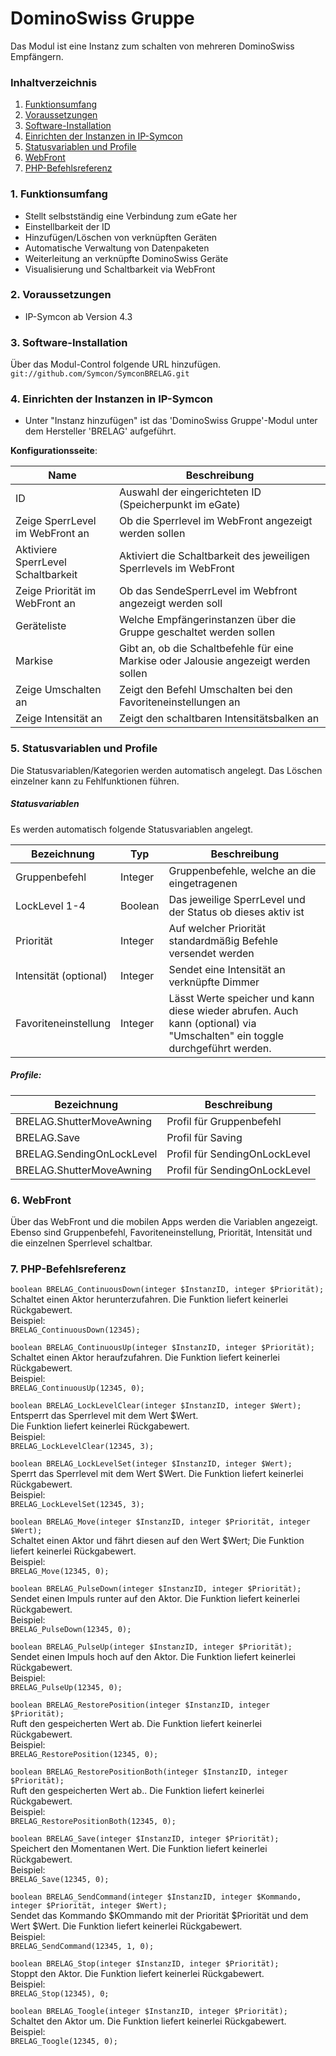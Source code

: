 # DominoSwiss Gruppe
Das Modul ist eine Instanz zum schalten von mehreren DominoSwiss Empfängern.

### Inhaltverzeichnis

1. [Funktionsumfang](#1-funktionsumfang)
2. [Voraussetzungen](#2-voraussetzungen)
3. [Software-Installation](#3-software-installation)
4. [Einrichten der Instanzen in IP-Symcon](#4-einrichten-der-instanzen-in-ip-symcon)
5. [Statusvariablen und Profile](#5-statusvariablen-und-profile)
6. [WebFront](#6-webfront)
7. [PHP-Befehlsreferenz](#7-php-befehlsreferenz)

### 1. Funktionsumfang

* Stellt selbstständig eine Verbindung zum eGate her
* Einstellbarkeit der ID
* Hinzufügen/Löschen von verknüpften Geräten
* Automatische Verwaltung von Datenpaketen
* Weiterleitung an verknüpfte DominoSwiss Geräte
* Visualisierung und Schaltbarkeit via WebFront

### 2. Voraussetzungen

- IP-Symcon ab Version 4.3

### 3. Software-Installation

Über das Modul-Control folgende URL hinzufügen.  
`git://github.com/Symcon/SymconBRELAG.git`  

### 4. Einrichten der Instanzen in IP-Symcon

- Unter "Instanz hinzufügen" ist das 'DominoSwiss Gruppe'-Modul unter dem Hersteller 'BRELAG' aufgeführt.  

__Konfigurationsseite__:

Name                               | Beschreibung
---------------------------------- | ---------------------------------
ID                                 | Auswahl der eingerichteten ID (Speicherpunkt im eGate)
Zeige SperrLevel im WebFront an    | Ob die Sperrlevel im WebFront angezeigt werden sollen
Aktiviere SperrLevel Schaltbarkeit | Aktiviert die Schaltbarkeit des jeweiligen Sperrlevels im WebFront
Zeige Priorität im WebFront an     | Ob das SendeSperrLevel im Webfront angezeigt werden soll
Geräteliste                        | Welche Empfängerinstanzen über die Gruppe geschaltet werden sollen
Markise                            | Gibt an, ob die Schaltbefehle für  eine Markise oder Jalousie angezeigt werden sollen
Zeige Umschalten an                | Zeigt den Befehl Umschalten bei den Favoriteneinstellungen an 
Zeige Intensität an                | Zeigt den schaltbaren Intensitätsbalken an

### 5. Statusvariablen und Profile

Die Statusvariablen/Kategorien werden automatisch angelegt. Das Löschen einzelner kann zu Fehlfunktionen führen.

##### Statusvariablen

Es werden automatisch folgende Statusvariablen angelegt.

Bezeichnung           | Typ     | Beschreibung
--------------------- | ------- | -----------
Gruppenbefehl         | Integer | Gruppenbefehle, welche an die eingetragenen
LockLevel 1-4         | Boolean | Das jeweilige SperrLevel und der Status ob dieses aktiv ist
Priorität             | Integer | Auf welcher Priorität standardmäßig Befehle versendet werden
Intensität (optional) | Integer | Sendet eine Intensität an verknüpfte Dimmer
Favoriteneinstellung  | Integer | Lässt Werte speicher und kann diese wieder abrufen. Auch kann (optional) via "Umschalten" ein toggle durchgeführt werden.


##### Profile:

Bezeichnung                | Beschreibung
-------------------------- | -----------------
BRELAG.ShutterMoveAwning  | Profil für Gruppenbefehl
BRELAG.Save               | Profil für Saving
BRELAG.SendingOnLockLevel | Profil für SendingOnLockLevel
BRELAG.ShutterMoveAwning  | Profil für SendingOnLockLevel

### 6. WebFront

Über das WebFront und die mobilen Apps werden die Variablen angezeigt.
Ebenso sind Gruppenbefehl, Favoriteneinstellung, Priorität, Intensität und die einzelnen Sperrlevel schaltbar.

### 7. PHP-Befehlsreferenz

`boolean BRELAG_ContinuousDown(integer $InstanzID, integer $Priorität);`  
Schaltet einen Aktor herunterzufahren.
Die Funktion liefert keinerlei Rückgabewert.  
Beispiel:  
`BRELAG_ContinuousDown(12345);`  

`boolean BRELAG_ContinuousUp(integer $InstanzID, integer $Priorität);`  
Schaltet einen Aktor heraufzufahren.
Die Funktion liefert keinerlei Rückgabewert.  
Beispiel:  
`BRELAG_ContinuousUp(12345, 0);`  

`boolean BRELAG_LockLevelClear(integer $InstanzID, integer $Wert);`  
Entsperrt das Sperrlevel mit dem Wert $Wert.  
Die Funktion liefert keinerlei Rückgabewert.  
Beispiel:  
`BRELAG_LockLevelClear(12345, 3);`  

`boolean BRELAG_LockLevelSet(integer $InstanzID, integer $Wert);`  
Sperrt das Sperrlevel mit dem Wert $Wert.
Die Funktion liefert keinerlei Rückgabewert.  
Beispiel:  
`BRELAG_LockLevelSet(12345, 3);`  

`boolean BRELAG_Move(integer $InstanzID, integer $Priorität, integer $Wert);`  
Schaltet einen Aktor und fährt diesen auf den Wert $Wert;
Die Funktion liefert keinerlei Rückgabewert.  
Beispiel:  
`BRELAG_Move(12345, 0);`  

`boolean BRELAG_PulseDown(integer $InstanzID, integer $Priorität);`  
Sendet einen Impuls runter auf den Aktor.
Die Funktion liefert keinerlei Rückgabewert.  
Beispiel:  
`BRELAG_PulseDown(12345, 0);`  

`boolean BRELAG_PulseUp(integer $InstanzID, integer $Priorität);`  
Sendet einen Impuls hoch auf den Aktor.
Die Funktion liefert keinerlei Rückgabewert.  
Beispiel:  
`BRELAG_PulseUp(12345, 0);`  

`boolean BRELAG_RestorePosition(integer $InstanzID, integer $Priorität);`  
Ruft den gespeicherten Wert ab.
Die Funktion liefert keinerlei Rückgabewert.  
Beispiel:  
`BRELAG_RestorePosition(12345, 0);`  

`boolean BRELAG_RestorePositionBoth(integer $InstanzID, integer $Priorität);`  
Ruft den gespeicherten Wert ab..
Die Funktion liefert keinerlei Rückgabewert.  
Beispiel:  
`BRELAG_RestorePositionBoth(12345, 0);`  

`boolean BRELAG_Save(integer $InstanzID, integer $Priorität);`  
Speichert den Momentanen Wert.
Die Funktion liefert keinerlei Rückgabewert.  
Beispiel:  
`BRELAG_Save(12345, 0);`  

`boolean BRELAG_SendCommand(integer $InstanzID, integer $Kommando, integer $Priorität, integer $Wert);`  
Sendet das Kommando $KOmmando mit der Priorität $Priorität und dem Wert $Wert.
Die Funktion liefert keinerlei Rückgabewert.  
Beispiel:  
`BRELAG_SendCommand(12345, 1, 0);`  

`boolean BRELAG_Stop(integer $InstanzID, integer $Priorität);`  
Stoppt den Aktor.
Die Funktion liefert keinerlei Rückgabewert.  
Beispiel:  
`BRELAG_Stop(12345), 0;`  

`boolean BRELAG_Toogle(integer $InstanzID, integer $Priorität);`  
Schaltet den Aktor um.
Die Funktion liefert keinerlei Rückgabewert.  
Beispiel:  
`BRELAG_Toogle(12345, 0);`  